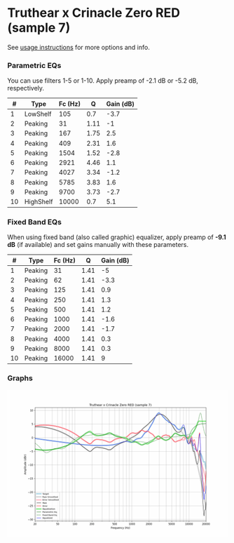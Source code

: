 # Truthear x Crinacle Zero RED (sample 7)
See [usage instructions](https://github.com/jaakkopasanen/AutoEq#usage) for more options and info.

### Parametric EQs
You can use filters 1-5 or 1-10. Apply preamp of -2.1 dB or -5.2 dB, respectively.

|   # | Type      |   Fc (Hz) |    Q |   Gain (dB) |
|-----|-----------|-----------|------|-------------|
|   1 | LowShelf  |       105 | 0.7  |        -3.7 |
|   2 | Peaking   |        31 | 1.11 |        -1   |
|   3 | Peaking   |       167 | 1.75 |         2.5 |
|   4 | Peaking   |       409 | 2.31 |         1.6 |
|   5 | Peaking   |      1504 | 1.52 |        -2.8 |
|   6 | Peaking   |      2921 | 4.46 |         1.1 |
|   7 | Peaking   |      4027 | 3.34 |        -1.2 |
|   8 | Peaking   |      5785 | 3.83 |         1.6 |
|   9 | Peaking   |      9700 | 3.73 |        -2.7 |
|  10 | HighShelf |     10000 | 0.7  |         5.1 |

### Fixed Band EQs
When using fixed band (also called graphic) equalizer, apply preamp of **-9.1 dB** (if available) and set gains manually with these parameters.

|   # | Type    |   Fc (Hz) |    Q |   Gain (dB) |
|-----|---------|-----------|------|-------------|
|   1 | Peaking |        31 | 1.41 |        -5   |
|   2 | Peaking |        62 | 1.41 |        -3.3 |
|   3 | Peaking |       125 | 1.41 |         0.9 |
|   4 | Peaking |       250 | 1.41 |         1.3 |
|   5 | Peaking |       500 | 1.41 |         1.2 |
|   6 | Peaking |      1000 | 1.41 |        -1.6 |
|   7 | Peaking |      2000 | 1.41 |        -1.7 |
|   8 | Peaking |      4000 | 1.41 |         0.3 |
|   9 | Peaking |      8000 | 1.41 |         0.3 |
|  10 | Peaking |     16000 | 1.41 |         9   |

### Graphs
![](./Truthear%20x%20Crinacle%20Zero%20RED%20(sample%207).png)

